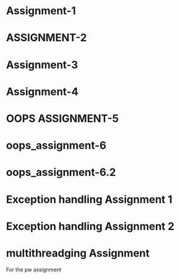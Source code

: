 # Assignment-1
# ASSIGNMENT-2 
# Assignment-3
# Assignment-4
# OOPS ASSIGNMENT-5
# oops_assignment-6
# oops_assignment-6.2
# Exception handling Assignment 1
# Exception handling Assignment 2
# multithreadging Assignment
For the pw assignment
